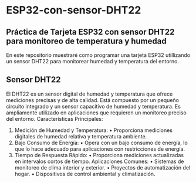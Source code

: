 # ESP32-con-sensor-DHT22
## Práctica de Tarjeta ESP32 con sensor DHT22 para monitoreo de temperatura y humedad
En este repositorio muestraré como programar una tarjeta ESP32 utillizando un sensor DHT22 para monitorear humedad y temperatura del entorno.
## Sensor DHT22
El DHT22 es un sensor digital de humedad y temperatura que ofrece mediciones precisas y de alta calidad. Está compuesto por un pequeño circuito integrado y un sensor capacitivo de humedad y temperatura. 
Es ampliamente utilizado en aplicaciones que requieren un monitoreo preciso del entorno.
Características Principales:
1.	Medición de Humedad y Temperatura:
•	Proporciona mediciones digitales de humedad relativa y temperatura ambiente.
2.	Bajo Consumo de Energía:
•	Opera con un bajo consumo de energía, lo que lo hace adecuado para aplicaciones con restricciones de energía.
3.	Tiempo de Respuesta Rápido:
•	Proporciona mediciones actualizadas en intervalos cortos de tiempo.
Aplicaciones Comunes:
•	Sistemas de monitoreo de clima interior y exterior.
•	Proyectos de automatización del hogar.
•	Dispositivos de control ambiental y climatización.
